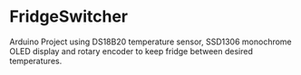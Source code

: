 # FridgeSwitcher
Arduino Project using DS18B20 temperature sensor, SSD1306 monochrome OLED display and rotary encoder to keep fridge between desired temperatures.
